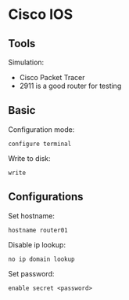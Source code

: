 # Cisco IOS

## Tools

Simulation:

* Cisco Packet Tracer 
* 2911 is a good router for testing

## Basic

Configuration mode:

```
configure terminal
```

Write to disk:

```
write
```

## Configurations

Set hostname:

```
hostname router01
```

Disable ip lookup:

```
no ip domain lookup
```

Set password:

```
enable secret <password>
```
